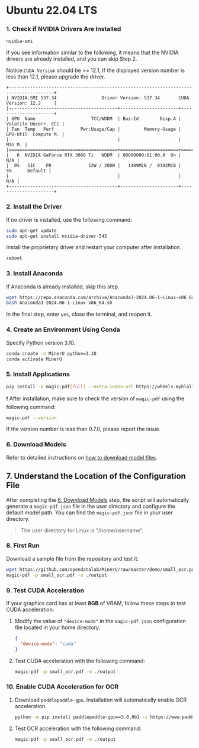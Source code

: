 # Ubuntu 22.04 LTS

### 1. Check if NVIDIA Drivers Are Installed

```sh
nvidia-smi
```

If you see information similar to the following, it means that the NVIDIA drivers are already installed, and you can skip Step 2.

Notice:`CUDA Version` should be >= 12.1, If the displayed version number is less than 12.1, please upgrade the driver.

```plaintext
+---------------------------------------------------------------------------------------+
| NVIDIA-SMI 537.34                 Driver Version: 537.34       CUDA Version: 12.2     |
|-----------------------------------------+----------------------+----------------------+
| GPU  Name                     TCC/WDDM  | Bus-Id        Disp.A | Volatile Uncorr. ECC |
| Fan  Temp   Perf          Pwr:Usage/Cap |         Memory-Usage | GPU-Util  Compute M. |
|                                         |                      |               MIG M. |
|=========================================+======================+======================|
|   0  NVIDIA GeForce RTX 3060 Ti   WDDM  | 00000000:01:00.0  On |                  N/A |
|  0%   51C    P8              12W / 200W |   1489MiB /  8192MiB |      5%      Default |
|                                         |                      |                  N/A |
+-----------------------------------------+----------------------+----------------------+
```

### 2. Install the Driver

If no driver is installed, use the following command:

```sh
sudo apt-get update
sudo apt-get install nvidia-driver-545
```

Install the proprietary driver and restart your computer after installation.

```sh
reboot
```

### 3. Install Anaconda

If Anaconda is already installed, skip this step.

```sh
wget https://repo.anaconda.com/archive/Anaconda3-2024.06-1-Linux-x86_64.sh
bash Anaconda3-2024.06-1-Linux-x86_64.sh
```

In the final step, enter `yes`, close the terminal, and reopen it.

### 4. Create an Environment Using Conda

Specify Python version 3.10.

```sh
conda create -n MinerU python=3.10
conda activate MinerU
```

### 5. Install Applications

```sh
pip install -U magic-pdf[full] --extra-index-url https://wheels.myhloli.com
```

❗ After installation, make sure to check the version of `magic-pdf` using the following command:

```sh
magic-pdf --version
```

If the version number is less than 0.7.0, please report the issue.

### 6. Download Models


Refer to detailed instructions on [how to download model files](how_to_download_models_en.md).


## 7. Understand the Location of the Configuration File

After completing the [6. Download Models](#6-download-models) step, the script will automatically generate a `magic-pdf.json` file in the user directory and configure the default model path.
You can find the `magic-pdf.json` file in your user directory.

> The user directory for Linux is "/home/username".


### 8. First Run

Download a sample file from the repository and test it.

```sh
wget https://github.com/opendatalab/MinerU/raw/master/demo/small_ocr.pdf
magic-pdf -p small_ocr.pdf -o ./output
```

### 9. Test CUDA Acceleration

If your graphics card has at least **8GB** of VRAM, follow these steps to test CUDA acceleration:

1. Modify the value of `"device-mode"` in the `magic-pdf.json` configuration file located in your home directory.
   ```json
   {
     "device-mode": "cuda"
   }
   ```
2. Test CUDA acceleration with the following command:
   ```sh
   magic-pdf -p small_ocr.pdf -o ./output
   ```

### 10. Enable CUDA Acceleration for OCR

1. Download `paddlepaddle-gpu`. Installation will automatically enable OCR acceleration.
   ```sh
   python -m pip install paddlepaddle-gpu==3.0.0b1 -i https://www.paddlepaddle.org.cn/packages/stable/cu118/
   ```
2. Test OCR acceleration with the following command:
   ```sh
   magic-pdf -p small_ocr.pdf -o ./output
   ```
